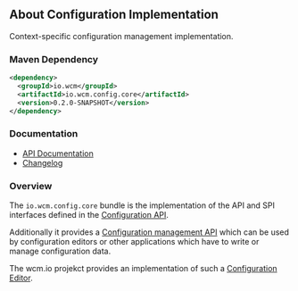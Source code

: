 ## About Configuration Implementation

Context-specific configuration management implementation.

### Maven Dependency

```xml
<dependency>
  <groupId>io.wcm</groupId>
  <artifactId>io.wcm.config.core</artifactId>
  <version>0.2.0-SNAPSHOT</version>
</dependency>
```

### Documentation

* [API Documentation][apidocs]
* [Changelog][changelog]


### Overview

The `io.wcm.config.core` bundle is the implementation of the API and SPI interfaces defined in the
[Configuration API][configuration-api].

Additionally it provides a [Configuration management API][management-api] which can be used by configuration
editors or other applications which have to write or manage configuration data.

The wcm.io projekct provides an implementation of such a [Configuration Editor][configuration-editor].


[apidocs]: apidocs/
[changelog]: changes-report.html
[configuration-api]: ../api/
[configuration-editor]: ../editor/
[management-api]: apidocs/io/wcm/config/core/management/package-summary.html
